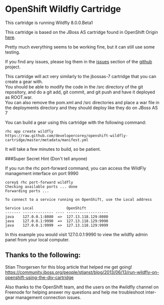 # OpenShift Wildfly Cartridge

This cartridge is running Wildfly 8.0.0.Beta1

This cartridge is based on the JBoss AS cartridge found in OpenShift Origin [here](https://github.com/openshift/origin-server/tree/master/cartridges/openshift-origin-cartridge-jbossas).  

Pretty much everything seems to be working fine, but it can still use some testing.  

If you find any issues, please log them in the [issues](https://github.com/developercorey/openshift-wildfly-cartridge/issues) section of the [github](https://github.com/developercorey/openshift-wildfly-cartridge) project.  

This cartridge will act very similarly to the jbossas-7 cartridge that you can create a gear with.  
You should be able to modify the code in the /src directory of the git repository, and do a git add, git commit, and git push and have it deployed as ROOT.war.  
You can also remove the pom.xml and /src directories and place a war file in the deployments directory and they should deploy like they do on JBoss AS 7  


You can build a gear using this cartridge with the following command:

	rhc app create wildfly https://raw.github.com/developercorey/openshift-wildfly-cartridge/master/metadata/manifest.yml
	
It will take a few minutes to build, so be patient.

###Super Secret Hint (Don't tell anyone)

If you run the rhc port-forward command, you can access the WildFly management interface on port 9990

	corey$ rhc port-forward wildfly
	Checking available ports ... done
	Forwarding ports ...

	To connect to a service running on OpenShift, use the Local address

	Service Local               OpenShift
	------- -------------- ---- -------------------
	java    127.0.0.1:8080  =>  127.13.118.129:8080
	java    127.0.0.1:9990  =>  127.13.118.129:9990
	java    127.0.0.1:9999  =>  127.13.118.129:9999
	
In this example you would visit 127.0.0.1:9990 to view the wildfly admin panel from your local computer.

## Thanks to the following:
Stian Thorgersen for this blog article that helped me get going!
https://community.jboss.org/people/stianst/blog/2013/06/13/run-wildfly-on-openshift-using-the-diy-cartridge

Also thanks to the OpenShift team, and the users on the #wildfly channel on Freenode for helping answer my questions and help me troubleshoot inter-gear management connection issues.


